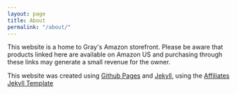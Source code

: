```yaml
---
layout: page
title: About
permalink: "/about/"
---
```


This website is a home to Gray's Amazon storefront.
Please be aware that products linked here are available on Amazon US and purchasing through these links may generate a small revenue for the owner.

This website was created using [Github Pages](https://pages.github.com/) and [Jekyll](https://jekyllrb.com/), using the [Affiliates Jekyll Template](https://jamstackthemes.dev/demo/theme/affiliates-jekyll-theme/)

